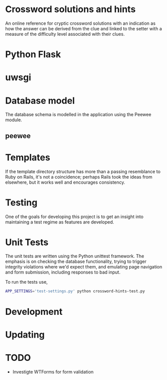 # Crossword solutions and hints

An online reference for cryptic crossword solutions with an
indication as how the answer can be derived from the clue and
linked to the setter with a measure of the difficulty level
associated with their clues.

# Python Flask



# uwsgi



# Database model
The database schema is modelled in the application using the Peewee module.

## peewee



# Templates
If the template directory structure has more than a passing resemblance to
Ruby on Rails, it's not a coincidence; perhaps Rails took the ideas from
elsewhere, but it works well and encourages consistency.

# Testing
One of the goals for developing this project is to get an insight into
maintaining a test regime as features are developed.

# Unit Tests
The unit tests are written using the Python unittest framework. The emphasis
is on checking the database functionality, trying to trigger integrity
violations where we'd expect them, and emulating page navigation and
form submission, including responses to bad input.

To run the tests use,

```bash
APP_SETTINGS='test-settings.py' python crossword-hints-test.py
```

# Development

# Updating

# TODO
* Investigte WTForms for form validation
